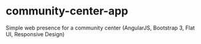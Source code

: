community-center-app
====================

Simple web presence for a community center (AngularJS, Bootstrap 3, Flat UI, Responsive Design)
